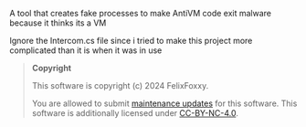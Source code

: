 A tool that creates fake processes to make AntiVM code exit malware because it thinks its a VM

Ignore the Intercom.cs file since i tried to make this project more complicated than it is when it was in use

> **Copyright**
> 
> This software is copyright (c) 2024 FelixFoxxy.
> 
> You are allowed to submit [maintenance updates](MAINTENANCE-NOTICE.md) for this software. This software is additionally licensed under [CC-BY-NC-4.0](https://creativecommons.org/licenses/by-nc/4.0/).
